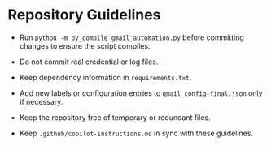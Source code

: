 # Repository Guidelines

- Run `python -m py_compile gmail_automation.py` before committing changes to ensure the script compiles.

- Do not commit real credential or log files.

- Keep dependency information in `requirements.txt`.

- Add new labels or configuration entries to `gmail_config-final.json` only if necessary.

- Keep the repository free of temporary or redundant files.

- Keep `.github/copilot-instructions.md` in sync with these guidelines.
